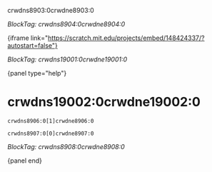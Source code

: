 crwdns8903:0crwdne8903:0

*BlockTag: crwdns8904:0crwdne8904:0*

{iframe link="https://scratch.mit.edu/projects/embed/148424337/?autostart=false"}

*BlockTag: crwdns19001:0crwdne19001:0*

{panel type="help"}

# crwdns19002:0crwdne19002:0

<pre><code class="scratch:split:random">crwdns8906:0[1]crwdne8906:0
</code></pre>

<pre><code class="scratch:split:random">crwdns8907:0[0]crwdne8907:0
</code></pre>

*BlockTag: crwdns8908:0crwdne8908:0*

{panel end}